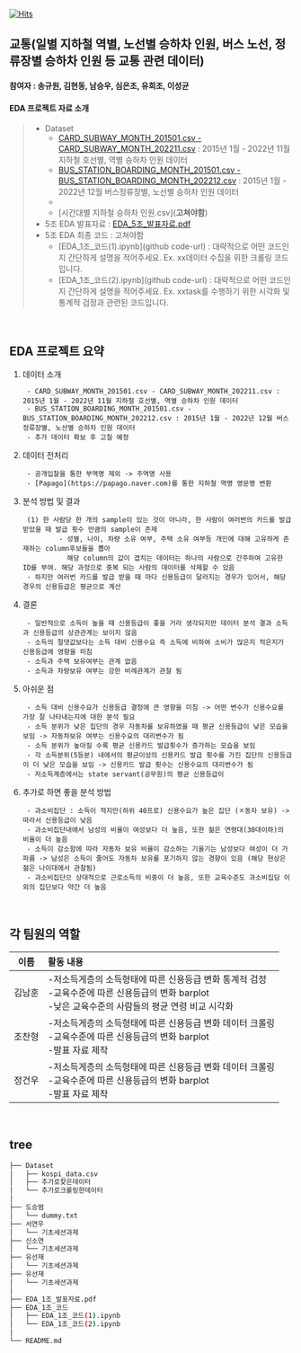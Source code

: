 [![Hits](https://hits.seeyoufarm.com/api/count/incr/badge.svg?url=https%3A%2F%2Fgithub.com%2FDataScience-Lab-Yonsei%2F9th_EDA%2F1%25E1%2584%258C%25E1%2585%25A9&count_bg=%2379C83D&title_bg=%23555555&icon=&icon_color=%23E7E7E7&title=hits&edge_flat=false)](https://hits.seeyoufarm.com)



## 교통(일별 지하철 역별, 노선별 승하차 인원, 버스 노선, 정류장별 승하차 인원 등 교통 관련 데이터)
#### 참여자 : 송규원, 김현동, 남승우, 심은조, 유희조, 이성균
#### EDA 프로젝트 자료 소개
> * Dataset
>   * [CARD_SUBWAY_MONTH_201501.csv - CARD_SUBWAY_MONTH_202211.csv](https://data.seoul.go.kr/dataList/OA-12914/S/1/datasetView.do) : 2015년 1월 - 2022년 11월 지하철 호선별, 역별 승하차 인원 데이터
>   * [BUS_STATION_BOARDING_MONTH_201501.csv - BUS_STATION_BOARDING_MONTH_202212.csv](https://data.seoul.go.kr/dataList/OA-12912/S/1/datasetView.do) : 2015년 1월 - 2022년 12월 버스정류장별, 노선별 승하차 인원 데이터
>   *
>   * [시간대별 지하철 승하차 인원.csv](<strong>고쳐야함</strong>)
> * 5조 EDA 발표자료 : [EDA_5조_발표자료.pdf]([5조/EDA_5조_발표자료.pdf](https://github.com/DataScience-Lab-Yonsei/9th_EDA/blob/main/5%E1%84%8C%E1%85%A9/EDA_5%EC%A1%B0_%EB%B0%9C%ED%91%9C%EC%9E%90%EB%A3%8C.pdf))
> * 5조 EDA 최종 코드 : 고쳐야함
>   * [EDA_1조_코드(1).ipynb](github code-url) : 대략적으로 어떤 코드인지 간단하게 설명을 적어주세요. Ex. xx데이터 수집을 위한 크롤링 코드입니다.
>   * [EDA_1조_코드(2).ipynb](github code-url) : 대략적으로 어떤 코드인지 간단하게 설명을 적어주세요. Ex. xxtask를 수행하기 위한 시각화 및 통계적 검정과 관련된 코드입니다.
<br>



## EDA 프로젝트 요약

1. 데이터 소개

        - CARD_SUBWAY_MONTH_201501.csv - CARD_SUBWAY_MONTH_202211.csv : 2015년 1월 - 2022년 11월 지하철 호선별, 역별 승하차 인원 데이터
        - BUS_STATION_BOARDING_MONTH_201501.csv - BUS_STATION_BOARDING_MONTH_202212.csv : 2015년 1월 - 2022년 12월 버스정류장별, 노선별 승하차 인원 데이터
        - 추가 데이터 확보 후 고칠 예정
   
2. 데이터 전처리

        - 공개입찰을 통한 부역명 제외 -> 주역명 사용
        - [Papago](https://papago.naver.com)를 통한 지하철 역명 영문명 변환
 
3. 분석 방법 및 결과
    
        (1) 한 사람당 한 개의 sample이 있는 것이 아니라, 한 사람이 여러번의 카드를 발급 받았을 때 발급 횟수 만큼의 sample이 존재
                - 성별, 나이, 차량 소유 여부, 주택 소유 여부등 개인에 대해 고유하게 존재하는 column후보들을 뽑아
                  해당 column의 값이 겹치는 데이터는 하나의 사람으로 간주하여 고유한 ID를 부여. 해당 과정으로 중복 되는 사람의 데이터를 삭제할 수 있음
        - 하지만 여러번 카드를 발급 받을 때 마다 신용등급이 달라지는 경우가 있어서, 해당 경우의 신용등급은 평균으로 계산
    
4. 결론

        - 일반적으로 소득이 높을 때 신용등급이 좋을 거라 생각되지만 데이터 분석 결과 소득과 신용등급의 상관관계는 보이지 않음
        - 소득의 절댓값보다는 소득 대비 신용수요 즉 소득에 비하여 소비가 많은지 적은지가 신용등급에 영향을 미침
        - 소득과 주택 보유여부는 관계 없음
        - 소득과 차량보유 여부는 강한 비례관계가 관찰 됨
    
5. 아쉬운 점
    
        - 소득 대비 신용수요가 신용등급 결정에 큰 영향을 미침 -> 어떤 변수가 신용수요를 가장 잘 나타내는지에 대한 분석 필요
        - 소득 분위가 낮은 집단의 경우 자동차를 보유하였을 때 평균 신용등급이 낮은 모습을 보임 -> 자동차보유 여부는 신용수요의 대리변수가 됨
        - 소득 분위가 높아질 수록 평균 신용카드 발급횟수가 증가하는 모습을 보임 
        - 각 소득분위(5등분) 내에서의 평균이상의 신용카드 발급 횟수를 가진 집단의 신용등급이 더 낮은 모습을 보임 -> 신용카드 발급 횟수는 신용수요의 대리변수가 됨
        - 저소득계층에서는 state servant(공무원)의 평균 신용등급이 

6. 추가로 하면 좋을 분석 방법
    
        - 과소비집단 : 소득이 적지만(하위 40프로) 신용수요가 높은 집단 (ㅈ동차 보유) -> 따라서 신용등급이 낮음
        - 과소비집단내에서 남성의 비율이 여성보다 더 높음, 또한 젊은 연령대(30대이하)의 비율이 더 높음
        - 소득이 감소함에 따라 자동차 보유 비율이 감소하는 기울기는 남성보다 여성이 더 가파름 -> 남성은 소득이 줄어도 자동차 보유를 포기하지 않는 경향이 있음 (해당 현상은 젊은 나이대에서 관찰됨)
        - 과소비집단으 상대적으로 근로소득의 비중이 더 높음, 또한 교육수준도 과소비집담 이외의 집단보다 약간 더 높음
<br>



 ## 각 팀원의 역할
 
|이름|활동 내용| 
|:---:|:---| 
|김남훈| -저소득게층의 소득형태에 따른 신용등급 변화 통계적 검정<br> -교육수준에 따른 신용등급의 변화 barplot<br> -낮은 교육수준의 사람들의 평균 연령 비교 시각화| 
|조찬형| -저소득게층의 소득형태에 따른 신용등급 변화 데이터 크롤링<br> -교육수준에 따른 신용등급의 변화 barplot<br> -발표 자료 제작|
|정건우| -저소득게층의 소득형태에 따른 신용등급 변화 데이터 크롤링<br> -교육수준에 따른 신용등급의 변화 barplot<br> -발표 자료 제작| 
<br/>



## tree 
```bash
├── Dataset
│   ├── kospi_data.csv
│   ├── 추가로찾은데이터
│   └── 추가로크롤링한데이터
│
├── 도승범
│   └── dummy.txt
├── 서연우
│   └── 기초세션과제
├── 신소연
│   └── 기초세션과제
├── 유선재
│   └── 기초세션과제
├── 유선재
│   └── 기초세션과제
│
├── EDA_1조_발표자료.pdf
├── EDA_1조_코드
│   ├── EDA_1조_코드(1).ipynb
│   └── EDA_1조_코드(2).ipynb
│
└── README.md
``` 
